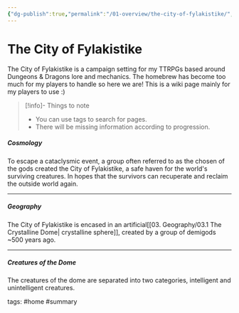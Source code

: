 ```yaml
---
{"dg-publish":true,"permalink":"/01-overview/the-city-of-fylakistike/","tags":["gardenEntry"],"dgShowInlineTitle":"false"}
---
```


# The City of Fylakistike

The City of Fylakistike is a campaign setting for my TTRPGs based around Dungeons & Dragons lore and mechanics. The homebrew has become too much for my players to handle so here we are! This is a wiki page mainly for my players to use :)

> [!info]- Things to note
> - You can use tags to search for pages.
> - There will be missing information according to progression.

##### Cosmology
To escape a cataclysmic event, a group often referred to as the chosen of the gods created the City of Fylakistike, a safe haven for the world's surviving creatures. In hopes that the survivors can recuperate and reclaim the outside world again.

***
##### Geography
The City of Fylakistike is encased in an artificial[[03. Geography/03.1 The Crystalline Dome\| crystalline sphere]], created by a group of demigods ~500 years ago.

***
##### Creatures of the Dome
The creatures of the dome are separated into two categories, intelligent and unintelligent creatures.


tags: #home #summary